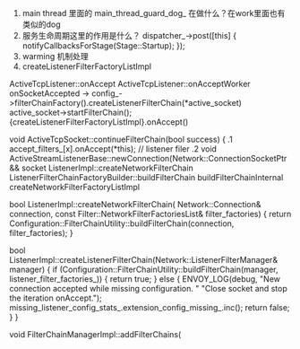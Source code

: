 1. main thread 里面的 main_thread_guard_dog_ 在做什么？在work里面也有类似的dog
2. 服务生命周期这里的作用是什么？
dispatcher_->post([this] { notifyCallbacksForStage(Stage::Startup); });
3. warming 机制处理
4. createListenerFilterFactoryListImpl



ActiveTcpListener::onAccept
ActiveTcpListener::onAcceptWorker
onSocketAccepted
-> config_->filterChainFactory().createListenerFilterChain(*active_socket)
active_socket->startFilterChain();
{createListenerFilterFactoryListImpl}.onAccept()

void ActiveTcpSocket::continueFilterChain(bool success) {
.1 accept_filters_[x].onAccept(*this); // listener filer
.2 void ActiveStreamListenerBase::newConnection(Network::ConnectionSocketPtr&& socket
ListenerImpl::createNetworkFilterChain
ListenerFilterChainFactoryBuilder::buildFilterChain
buildFilterChainInternal
createNetworkFilterFactoryListImpl



bool ListenerImpl::createNetworkFilterChain(
    Network::Connection& connection, const Filter::NetworkFilterFactoriesList& filter_factories) {
  return Configuration::FilterChainUtility::buildFilterChain(connection, filter_factories);
}

bool ListenerImpl::createListenerFilterChain(Network::ListenerFilterManager& manager) {
  if (Configuration::FilterChainUtility::buildFilterChain(manager, listener_filter_factories_)) {
    return true;
  } else {
    ENVOY_LOG(debug, "New connection accepted while missing configuration. "
                     "Close socket and stop the iteration onAccept.");
    missing_listener_config_stats_.extension_config_missing_.inc();
    return false;
  }
}



void FilterChainManagerImpl::addFilterChains(


